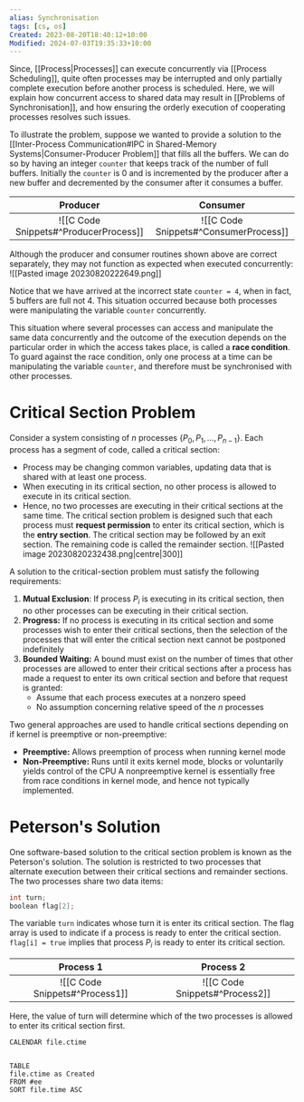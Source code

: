 ```yaml
---
alias: Synchronisation
tags: [cs, os]
Created: 2023-08-20T18:40:12+10:00
Modified: 2024-07-03T19:35:33+10:00
---
```

Since, [[Process|Processes]] can execute concurrently via [[Process Scheduling]], quite often processes may be interrupted and only partially complete execution before another process is scheduled. Here, we will explain how concurrent access to shared data may result in [[Problems of Synchronisation]], and how ensuring the orderly execution of cooperating processes resolves such issues.

To illustrate the problem, suppose we wanted to provide a solution to the [[Inter-Process Communication#IPC in Shared-Memory Systems|Consumer-Producer Problem]] that fills all the buffers. We can do so by having an integer `counter` that keeps track of the number of full buffers. Initially the `counter` is 0 and is incremented by the producer after a new buffer and decremented by the consumer after it consumes a buffer.

|          Producer          | Consumer |
|:--------------------------:|:--------:|
| ![[C Code Snippets#^ProducerProcess]] | ![[C Code Snippets#^ConsumerProcess]]         |

Although the producer and consumer routines shown above are correct separately, they may not function as expected when executed concurrently:
![[Pasted image 20230820222649.png]]

Notice that we have arrived at the incorrect state `counter = 4`, when in fact, 5 buffers are full not 4. This situation occurred because both processes were manipulating the variable `counter` concurrently.

This situation where several processes can access and manipulate the same data concurrently and the outcome of the execution depends on the particular order in which the access takes place, is called a **race condition**. To guard against the race condition, only one process at a time can be manipulating the variable `counter`, and therefore must be synchronised with other processes.

# Critical Section Problem
Consider a system consisting of $n$ processes $\{P_0,P_1,\dots,P_{n-1}\}$. 
Each process has a segment of code, called a critical section:
- Process may be changing common variables, updating data that is shared with at least one process.
- When executing in its critical section, no other process is allowed to execute in its critical section.
- Hence, no two processes are executing in their critical sections at the same time.
The critical section problem is designed such that each process must **request permission** to enter its critical section, which is the **entry section**. The critical section may be followed by an exit section. The remaining code is called the remainder section.
![[Pasted image 20230820232438.png|centre|300]]

A solution to the critical-section problem must satisfy the following requirements:
1. **Mutual Exclusion**: If process $P_i$ is executing in its critical section, then no other processes can be executing in their critical section.
2. **Progress:** If no process is executing in its critical section and some processes wish to enter their critical sections, then the selection of the processes that will enter the critical section next cannot be postponed indefinitely
3. **Bounded Waiting:** A bound must exist on the number of times that other processes are allowed to enter their critical sections after a process has made a request to enter its own critical section and before that request is granted:
	- Assume that each process executes at a nonzero speed
	- No assumption concerning relative speed of the $n$ processes

Two general approaches are used to handle critical sections depending on if kernel is preemptive or non-preemptive:
- **Preemptive:** Allows preemption of process when running kernel mode
- **Non-Preemptive:** Runs until it exits kernel mode, blocks or voluntarily yields control of the CPU
A nonpreemptive kernel is essentially free from race conditions in kernel mode, and hence not typically implemented.

# Peterson's Solution
One software-based solution to the critical section problem is known as the Peterson's solution. The solution is restricted to two processes that alternate execution between their critical sections and remainder sections. The two processes share two data items:
```c
int turn;
boolean flag[2];
```
The variable `turn` indicates whose turn it is enter its critical section. The flag array is used to indicate if a process is ready to enter the critical section. `flag[i] = true` implies that process $P_i$ is ready to enter its critical section.

|Process 1           | Process 2           |
| :-------------------: | :-------------------: |
| ![[C Code Snippets#^Process1]] | ![[C Code Snippets#^Process2]] |

Here, the value of turn will determine which of the two processes is allowed to enter its critical section first.

```dataview 
CALENDAR file.ctime 
```


```dataview

TABLE
file.ctime as Created
FROM #ee
SORT file.time ASC
```

